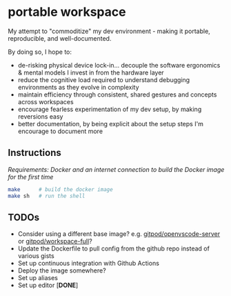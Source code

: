 # portable workspace

My attempt to "commoditize" my dev environment - making it portable, reproducible, and well-documented.

By doing so, I hope to:

- de-risking physical device lock-in... decouple the software ergonomics & mental models I invest in from the hardware layer
- reduce the cognitive load required to understand debugging environments as they evolve in complexity
- maintain efficiency through consistent, shared gestures and concepts across workspaces
- encourage fearless experimentation of my dev setup, by making reversions easy
- better documentation, by being explicit about the setup steps I'm encourage to document more

## Instructions

*Requirements: Docker and an internet connection to build the Docker image for the first time*

```sh
make      # build the docker image
make sh   # run the shell
```

## TODOs

- Consider using a different base image? e.g. [gitpod/openvscode-server](https://github.com/gitpod-io/openvscode-server/) or [gitpod/workspace-full](https://github.com/gitpod-io/workspace-images)?
- Update the Dockerfile to pull config from the github repo instead of various gists
- Set up continuous integration with Github Actions
- Deploy the image somewhere?
- Set up aliases
- Set up editor [**DONE**]
